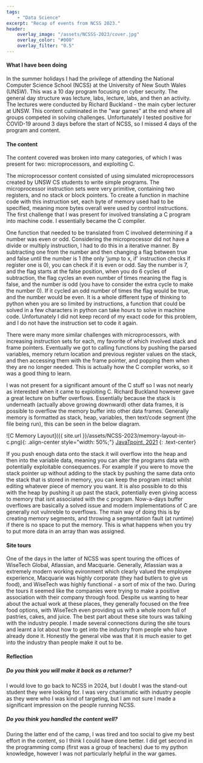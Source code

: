 ```yaml
---
tags: 
    - "Data Science"
excerpt: "Recap of events from NCSS 2023."
header:
    overlay_image: "/assets/NCSSS-2023/cover.jpg"
    overlay_color: "#000"
    overlay_filter: "0.5"
---
```

#### What I have been doing

In the summer holidays I had the privilege of attending the National Computer Science School (NCSS) at the University of New South Wales (UNSW). This was a 10 day program focusing on cyber security. The general day structure was lecture, labs, lecture, labs, and then an activity. The lectures were conducted by Richard Buckland - the main cyber lecturer at UNSW. This content culminated in the "war games" at the end where all groups competed in solving challenges. Unfortunately I tested positive for COVID-19 around 3 days before the start of NCSS, so I missed 4 days of the program and content. 

#### The content

The content covered was broken into many categories, of which I was present for two: microprocessors, and exploiting C. 

The microprocessor content consisted of using simulated microprocessors created by UNSW CS students to write simple programs. The microprocessor instruction sets were very primitive, containing two registers, and no stack or block pointers. To create a function in machine code with this instruction set, each byte of memory used had to be specified, meaning more bytes overall were used by control instructions. The first challenge that I was present for involved translating a C program into machine code. I essentially became the C compiler. 

One function that needed to be translated from C involved determining if a number was even or odd. Considering the microprocessor did not have a divide or multiply instruction, I had to do this in a iterative manner. By subtracting one from the number and then changing a flag between true and false until the number is 1 (the only 'jump to x, if' instruction checks if register one is 0), you can check if it is even or odd. Say the number is 7, and the flag starts at the false position, when you do 6 cycles of subtraction, the flag cycles an even number of times meaning the flag is false, and the number is odd (you have to consider the extra cycle to make the number 0). If it cycled an odd number of times the flag would be true, and the number would be even. It is a whole different type of thinking to python when you are so limited by instructions, a function that could be solved in a few characters in python can take hours to solve in machine code. Unfortunately I did not keep record of my exact code for this problem, and I do not have the instruction set to code it again.  

There were many more similar challenges with microprocessors, with increasing instruction sets for each, my favorite of which involved stack and frame pointers. Eventually we got to calling functions by pushing the parsed variables, memory return location and previous register values on the stack, and then accessing them with the frame pointer, and popping them when they are no longer needed. This is actually how the C compiler works, so it was a good thing to learn.

I was not present for a significant amount of the C stuff so I was not nearly as interested when it came to exploiting C. Richard Buckland however gave a great lecture on buffer overflows. Essentially because the stack is underneath (actually above growing downward) other data frames, it is possible to overflow the memory buffer into other data frames. Generally memory is formatted as stack, heap, variables, then text/code segment (the file being run), this can be seen in the below diagram.

![C Memory Layout]({{ site.url }}/assets/NCSS-2023/memory-layout-in-c.png){: .align-center style="width: 50%;"}
[JavaTpoint, 2021](https://www.javatpoint.com/memory-layout-in-c)
{: .text-center}

If you push enough data onto the stack it will overflow into the heap and then into the variable data, meaning you can alter the programs data with potentially exploitable consequences. For example if you were to move the stack pointer up without adding to the stack by pushing the same data onto the stack that is stored in memory, you can keep the program intact whilst editing whatever piece of memory you want. It is also possible to do this with the heap by pushing it up past the stack, potentially even giving access to memory that isnt associated with the c program. Now-a-days buffer overflows are basically a solved issue and modern implementations of C are generally not vulnreble to overflows. The main way of doing this is by creating memory segments, and throwing a segmentation fault (at runtime) if there is no space to put the memory. This is what happens when you try to put more data in an array than was assigned.

#### Site tours

One of the days in the latter of NCSS was spent touring the offices of WiseTech Global, Atlassian, and Macquarie. Generally, Atlassian was a extremely modern working evironment which clearly valued the employee experience, Macquarie was highly corporate (they had butlers to give us food), and WiseTech was highly functional - a sort of mix of the two. During the tours it seemed like the companies were trying to make a positive association with their company through food. Despite us wanting to hear about the actual work at these places, they generally focused on the free food options, with WiseTech even providing us with a whole room full of pastries, cakes, and juice. The best part about these site tours was talking with the industry people. I made several connections during the site tours and learnt a lot about how to get into the industry from people who have already done it. Honestly the general vibe was that it is much easier to get into the industry than people make it out to be.

#### Reflection

##### Do you think you will make it back as a returner?

I would love to go back to NCSS in 2024, but I doubt I was the stand-out student they were looking for. I was very charismatic with industry people as they were who I was kind of targeting, but I am not sure I made a significant impression on the people running NCSS.

##### Do you think you handled the content well?

During the latter end of the camp, I was tired and too social to give my best effort in the content, so I think I could have done better. I did get second in the programming comp (first was a group of teachers) due to my python knowledge, however I was not particularly helpful in the war games.